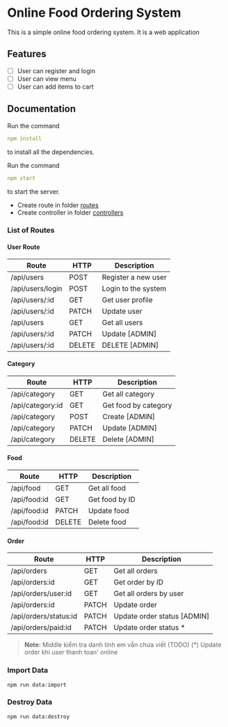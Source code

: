 # Online Food Ordering System

This is a simple online food ordering system. It is a web application

## Features

-   [ ] User can register and login
-   [ ] User can view menu
-   [ ] User can add items to cart

## Documentation

Run the command

```yaml
npm install
```

to install all the dependencies.

Run the command

```yaml
npm start
```

to start the server.

-   Create route in folder [routes](routes)
-   Create controller in folder [controllers](controllers)

### List of Routes

#### User Route

| Route            | HTTP   | Description         |
| ---------------- | ------ | ------------------- |
| /api/users       | POST   | Register a new user |
| /api/users/login | POST   | Login to the system |
| /api/users/:id   | GET    | Get user profile    |
| /api/users/:id   | PATCH  | Update user         |
| /api/users       | GET    | Get all users       |
| /api/users/:id   | PATCH  | Update [ADMIN]      |
| /api/users/:id   | DELETE | DELETE [ADMIN]      |

#### Category

| Route            | HTTP   | Description          |
| ---------------- | ------ | -------------------- |
| /api/category    | GET    | Get all category     |
| /api/category:id | GET    | Get food by category |
| /api/category    | POST   | Create [ADMIN]       |
| /api/category    | PATCH  | Update [ADMIN]       |
| /api/category    | DELETE | Delete [ADMIN]       |

#### Food

| Route        | HTTP   | Description    |
| ------------ | ------ | -------------- |
| /api/food    | GET    | Get all food   |
| /api/food:id | GET    | Get food by ID |
| /api/food:id | PATCH  | Update food    |
| /api/food:id | DELETE | Delete food    |

#### Order

| Route                 | HTTP  | Description                 |
| --------------------- | ----- | --------------------------- |
| /api/orders           | GET   | Get all orders              |
| /api/orders:id        | GET   | Get order by ID             |
| /api/orders/user:id   | GET   | Get all orders by user      |
| /api/orders:id        | PATCH | Update order                |
| /api/orders/status:id | PATCH | Update order status [ADMIN] |
| /api/orders/paid:id   | PATCH | Update order status \*      |

> **Note:**
> Middle kiểm tra danh tính em vẫn chưa viết (TODO)
> (\*) Update order khi user thanh toan' online

### Import Data

```
npm run data:import
```

### Destroy Data

```
npm run data:destroy
```

